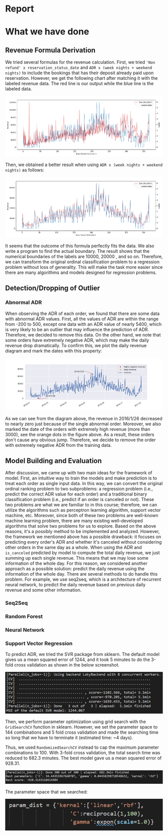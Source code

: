 # Report

# What we have done

## Revenue Formula Derivation

We tried several formulas for the revenue calculation. First, we tried `'Non refund' x reservation_status_date` and `ADR x (week nights + weekend nights)` to include the bookings that has their deposit already paid upon reservation. However, we get the following chart after matching it with the labeled revenue data. The red line is our output while the blue line is the labeled data.

![](./img/rev_formula1.png)

Then, we obtained a better result when using `ADR x (week nights + weekend nights)` as follows:

![](./img/rev_formula2.png)

It seems that the outcome of this formula perfectly fits the data. We also write a program to find the actual boundary. The result shows that the numerical boundaries of the labels are 10000, 20000 , and so on. Therefore, we can transform the original ordinal classification problem to a regression problem without loss of generality. This will make the task more easier since there are many algorithms and models designed for regression problems.

## Detection/Dropping of Outlier

### Abnormal ADR

When observing the ADR of each order, we found that there are some data with abnormal ADR values. First, all the values of ADR are within the range from -200 to 500, except one data with an ADR value of nearly 5400, which is very likely to be an outlier that may influence the prediction of ADR. Therefore, we decided to remove this data. On the other hand, we note that some orders have extremely negative ADR, which may make the daily revenue drop dramatically. To confirm this, we plot the daily revenue diagram and mark the dates with this property:

![](./img/abnormal_single_cost_plot_2016.png)

As we can see from the diagram above, the revenue in 2016/1/26 decreased to nearly zero just because of the single abnormal order. Moreover, we also marked the date of the orders with extremely high revenue (more than 3000), see the orange dots in the figure above. As a result, these orders don't cause any obvious jump. Therefore, we decide to remove the order with extremely negative ADR from the training data.

## Model Building and Evaluation

After discussion, we came up with two main ideas for the framework of model. First, an intuitive way to train the models and make prediction is to treat each order as single input data. In this way, we can convert the original ordinal ranking problem to two subproblems: a regression problem (i.e., predict the correct ADR value for each order) and a traditional binary classification problem (i.e., predict if an order is canceled or not). These two problems are what we are familiar to in this course; therefore, we can utilize the algorithms such as perceptron learning algorithm, support vector machine, etc. Moreover, since both of these two problems are well-known machine learning problem, there are many existing well-developed algorithms that solve two problems for us to explore. Based on the above reasons, it's a possibly method to be implemented and analyzed.
However, the framework we mentioned above has a possible drawback: it focuses on predicting every order's ADR and whether it's canceled without considering other orders in the same day as a whole. When using the ADR and `is_canceled` predicted by model to compute the total daily revenue, we just summing up each single revenue. This means that we may lose some information of the whole day. For this reason, we considered another approach as a possible solution: predict the daily revenue using the information of the whole day. There are several methods to do handle this problem. For example, we use seq2seq, which is a architecture of recurrent neural network, to predict the daily revenue based on previous daily revenue and some other information.

### Seq2Seq

### Random Forest

### Neural Network

### Support Vector Regression

To predict ADR, we tried the SVR package from sklearn. The default model gives us a mean squared error of 1244, and it took 5 minutes to do the 3-fold cross validation as shown in the below screenshot.

![](./img/svr_normal.png)

Then, we perform parameter optimization using grid search with the `GridSearchCV` function in sklearn.
However, we set the parameter space to 144 combinations and 5 fold cross validation and made the searching time so long that we have to terminate it (estimated time: ~4 days).

Thus, we used `RandomizedSearchCV` instead to cap the maximum parameter combinations to 100. With 3-fold cross validation, the total search time was reduced to 682.3 minutes. The best model gave us a mean squared error of 928.31.

![](./img/svr_random_search.png)

The parameter space that we searched:

![](./img/svr_param.png)
